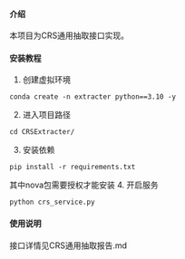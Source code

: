 #### 介绍

本项目为CRS通用抽取接口实现。

#### 安装教程

1. 创建虚拟环境
```shell
conda create -n extracter python==3.10 -y
```
2. 进入项目路径
```shell
cd CRSExtracter/
```
3. 安装依赖
```shell
pip install -r requirements.txt
```
其中nova包需要授权才能安装
4. 开启服务
```
python crs_service.py
```
#### 使用说明
接口详情见CRS通用抽取报告.md

